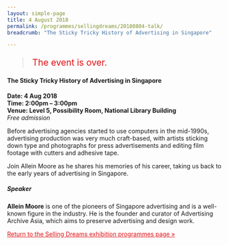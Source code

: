 ```yaml
---
layout: simple-page
title: 4 August 2018
permalink: /programmes/sellingdreams/20180804-talk/
breadcrumb: "The Sticky Tricky History of Advertising in Singapore"

---
```


<blockquote style="color: #E21216; font-size: 150%;">The event is over.</blockquote>

#### The Sticky Tricky History of Advertising in Singapore

__Date: 4 Aug 2018__<br>
__Time: 2:00pm – 3:00pm__<br>
__Venue: Level 5, Possibility Room, National Library Building__<br>
_Free admission_

Before advertising agencies started to use computers in the mid-1990s, advertising production was very much craft-based, with artists sticking down type and photographs for press advertisements and editing film footage with cutters and adhesive tape.

Join Allein Moore as he shares his memories of his career, taking us back to the early years of advertising in Singapore.

##### Speaker
__Allein Moore__ is one of the pioneers of Singapore advertising and is a well-known figure in the industry. He is the founder and curator of Advertising Archive Asia, which aims to preserve advertising and design work.

<a href="/exhibitions/past-exhibitions/sellingdreams/programmes/" style="color:#E21216;">Return to the Selling Dreams exhibition programmes page &#187;</a>

